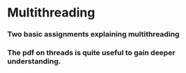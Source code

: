 # Multithreading

### Two basic assignments explaining multithreading
### The pdf on threads is quite useful to gain deeper understanding. 
